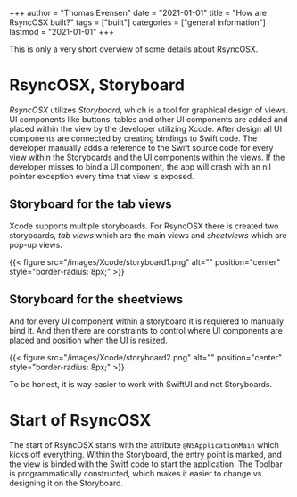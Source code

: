 +++
author = "Thomas Evensen"
date = "2021-01-01"
title =  "How are RsyncOSX built?"
tags = ["built"]
categories = ["general information"]
lastmod = "2021-01-01"
+++

This is only a very short overview of some details about RsyncOSX.

# RsyncOSX, Storyboard

*RsyncOSX* utilizes *Storyboard*, which is a tool for graphical design of views. UI components like buttons, tables and other UI components are added and placed within the view by the developer utilizing Xcode. After design all UI components are connected by creating bindings to Swift code. The developer manually adds a reference to the Swift source code for every view within the Storyboards and the UI components within the views. If the developer misses to bind a UI component, the app will crash with an nil pointer exception every time that view is exposed.

## Storyboard for the tab views

Xcode supports multiple storyboards. For RsyncOSX there is created two storyboards, *tab views* which are the main views and *sheetviews* which are pop-up views.

{{< figure src="/images/Xcode/storyboard1.png" alt="" position="center" style="border-radius: 8px;" >}}

## Storyboard for the sheetviews

And for every UI component within a storyboard it is requiered to manually bind it. And then there are constraints to control where UI components are placed and position when the UI is resized.

{{< figure src="/images/Xcode/storyboard2.png" alt="" position="center" style="border-radius: 8px;" >}}

To be honest, it is way easier to work with SwiftUI and not Storyboards. 

# Start of RsyncOSX

The start of RsyncOSX starts with the attribute `@NSApplicationMain` which kicks off everything. Within the Storyboard, the entry point is marked, and the view is binded with the Switf code to start the application. The Toolbar is programmatically constructed, which makes it easier to change vs. designing it on the Storyboard.



